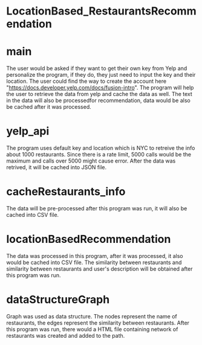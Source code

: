 # LocationBased_RestaurantsRecommendation

# main
The user would be asked if they want to get their own key from Yelp and personalize the program, if they do, they just need to input the key and 
their location. The user could find the way to create the account here "https://docs.developer.yelp.com/docs/fusion-intro".
The program will help the user to retrieve the data from yelp and cache the data as well. The text in the data will also be processedfor recommendation, 
data would be also be cached after it was processed.

# yelp_api
The program uses default key and location which is NYC to retreive the info about 1000 restaurants. Since there is a rate limit, 5000 calls would be 
the maximum and calls over 5000 might cause error. After the data was retrived, it will be cached into JSON file.

# cacheRestaurants_info
The data will be pre-processed after this program was run, it will also be cached into CSV file. 


# locationBasedRecommendation
The data was processed in this program, after it was processed, it also would be cached into CSV file. The similarity between restaurants and similarity
between restaurants and user's description will be obtained after this program was run.

# dataStructureGraph
Graph was used as data structure. The nodes represent the name of restaurants, the edges represent the similarity between restaurants. After this 
program was run, there would a HTML file containing network of restaurants was created and added to the path.



